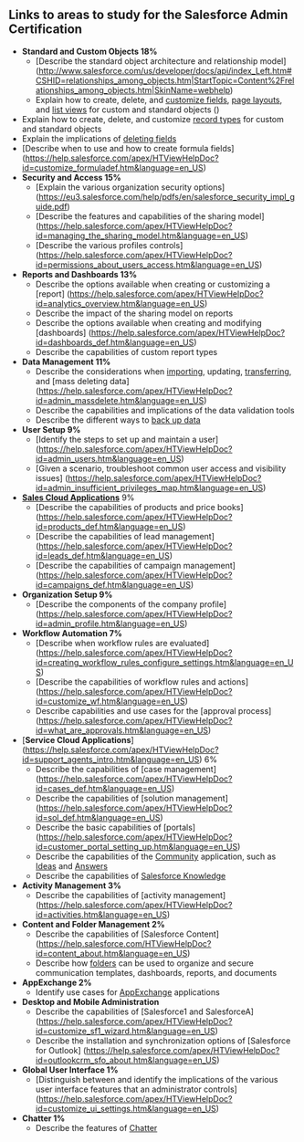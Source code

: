 ## Links to areas to study for the Salesforce Admin Certification

* **Standard and Custom Objects 18%**
  * [Describe the standard object architecture and relationship model] (http://www.salesforce.com/us/developer/docs/api/index_Left.htm#CSHID=relationships_among_objects.htm|StartTopic=Content%2Frelationships_among_objects.htm|SkinName=webhelp)
  * Explain how to create, delete, and [customize fields](https://help.salesforce.com/HTViewHelpDoc?id=customize_layoutcreate.htm&language=en_US), [page layouts](https://help.salesforce.com/apex/HTViewHelpDoc?id=customize_layoutcreate.htm&language=en_US), and [list views](https://help.salesforce.com/HTViewHelpDoc?id=customviews.htm&language=en_US) for custom and standard objects ()
 * Explain how to create, delete, and customize [record types](https://help.salesforce.com/HTViewHelpDoc?id=customize_recordtype.htm&language=en_US) for custom and standard objects
 * Explain the implications of [deleting fields](https://help.salesforce.com/HTViewHelpDoc?id=fields_managing_deleted_fields.htm&language=en_US)
 * [Describe when to use and how to create formula fields] (https://help.salesforce.com/apex/HTViewHelpDoc?id=customize_formuladef.htm&language=en_US)
* **Security and Access 15%**
  * [Explain the various organization security options] (https://eu3.salesforce.com/help/pdfs/en/salesforce_security_impl_guide.pdf)
  * [Describe the features and capabilities of the sharing model] (https://help.salesforce.com/apex/HTViewHelpDoc?id=managing_the_sharing_model.htm&language=en_US)
  * [Describe the various profiles controls] (https://help.salesforce.com/apex/HTViewHelpDoc?id=permissions_about_users_access.htm&language=en_US)
* **Reports and Dashboards 13%**
  * Describe the options available when creating or customizing a [report] (https://help.salesforce.com/apex/HTViewHelpDoc?id=analytics_overview.htm&language=en_US)
  * Describe the impact of the sharing model on reports
  * Describe the options available when creating and modifying [dashboards] (https://help.salesforce.com/apex/HTViewHelpDoc?id=dashboards_def.htm&language=en_US)
  * Describe the capabilities of custom report types
* **Data Management 11%**
  * Describe the considerations when [importing](https://help.salesforce.com/apex/HTViewHelpDoc?id=importing.htm&language=en_US), updating, [transferring](https://help.salesforce.com/apex/HTViewHelpDoc?id=data_about_transfer.htm&language=en_US), and [mass deleting data] (https://help.salesforce.com/apex/HTViewHelpDoc?id=admin_massdelete.htm&language=en_US)
  * Describe the capabilities and implications of the data validation tools
  * Describe the different ways to [back up data](https://help.salesforce.com/apex/HTViewHelpDoc?id=admin_exportdata.htm&language=en_US)
* **User Setup 9%**
  * [Identify the steps to set up and maintain a user] (https://help.salesforce.com/apex/HTViewHelpDoc?id=admin_users.htm&language=en_US)
  * [Given a scenario, troubleshoot common user access and visibility issues] (https://help.salesforce.com/apex/HTViewHelpDoc?id=admin_insufficient_privileges_map.htm&language=en_US)
* [**Sales Cloud Applications**](https://help.salesforce.com/apex/HTViewHelpDoc?id=users_welcome.htm&language=en_US) 9%
  *  [Describe the capabilities of products and price books] (https://help.salesforce.com/apex/HTViewHelpDoc?id=products_def.htm&language=en_US)
  *  [Describe the capabilities of lead management] (https://help.salesforce.com/apex/HTViewHelpDoc?id=leads_def.htm&language=en_US)
  *  [Describe the capabilities of campaign management] (https://help.salesforce.com/apex/HTViewHelpDoc?id=campaigns_def.htm&language=en_US)
* **Organization Setup 9%**
  * [Describe the components of the company profile] (https://help.salesforce.com/apex/HTViewHelpDoc?id=admin_profile.htm&language=en_US)
* **Workflow Automation 7%**
  * [Describe when workflow rules are evaluated] (https://help.salesforce.com/apex/HTViewHelpDoc?id=creating_workflow_rules_configure_settings.htm&language=en_US)
  * [Describe the capabilities of workflow rules and actions] (https://help.salesforce.com/apex/HTViewHelpDoc?id=customize_wf.htm&language=en_US)
  * Describe capabilities and use cases for the [approval process] (https://help.salesforce.com/apex/HTViewHelpDoc?id=what_are_approvals.htm&language=en_US)
* [**Service Cloud Applications**] (https://help.salesforce.com/apex/HTViewHelpDoc?id=support_agents_intro.htm&language=en_US) 6%
  * Describe the capabilities of [case management] (https://help.salesforce.com/apex/HTViewHelpDoc?id=cases_def.htm&language=en_US)
  * Describe the capabilities of [solution management] (https://help.salesforce.com/apex/HTViewHelpDoc?id=sol_def.htm&language=en_US)
  * Describe the basic capabilities of [portals] (https://help.salesforce.com/apex/HTViewHelpDoc?id=customer_portal_setting_up.htm&language=en_US)
  * Describe the capabilities of the [Community](https://help.salesforce.com/apex/HTViewHelpDoc?id=ideas_communities.htm&language=en_US) application, such as [Ideas](https://help.salesforce.com/apex/HTViewHelpDoc?id=ideas_salesforce_communities.htm&language=en_US) and [Answers](https://help.salesforce.com/apex/HTViewHelpDoc?id=answers_setting_up.htm&language=en_US)
  * Describe the capabilities of [Salesforce Knowledge](https://help.salesforce.com/apex/HTViewHelpDoc?id=knowledge_whatis.htm&language=en_US)
* **Activity Management 3%**
  * Describe the capabilities of [activity management] (https://help.salesforce.com/apex/HTViewHelpDoc?id=activities.htm&language=en_US)
* **Content and Folder Management 2%**
  * Describe the capabilities of [Salesforce Content] (https://help.salesforce.com/HTViewHelpDoc?id=content_about.htm&language=en_US) 
  * Describe how [folders](https://help.salesforce.com/HTViewHelpDoc?id=customize_folders.htm&language=en_US) can be used to organize and secure communication templates, dashboards, reports, and documents
* **AppExchange 2%**
  * Identify use cases for [AppExchange](https://help.salesforce.com/apex/HTViewHelpDoc?id=package_distribute_apps_overview.htm&language=en_US) applications 
* **Desktop and Mobile Administration**
  * Describe the capabilities of [Salesforce1 and SalesforceA] (https://help.salesforce.com/apex/HTViewHelpDoc?id=customize_sf1_wizard.htm&language=en_US)
  * Describe the installation and synchronization options of [Salesforce for Outlook] (https://help.salesforce.com/apex/HTViewHelpDoc?id=outlookcrm_sfo_about.htm&language=en_US)
* **Global User Interface 1%**
  * [Distinguish between and identify the implications of the various user interface features that an
administrator controls] (https://help.salesforce.com/apex/HTViewHelpDoc?id=customize_ui_settings.htm&language=en_US)
* **Chatter 1%**
  * Describe the features of [Chatter](https://help.salesforce.com/apex/HTViewHelpDoc?id=collab_overview.htm&language=en_US)
